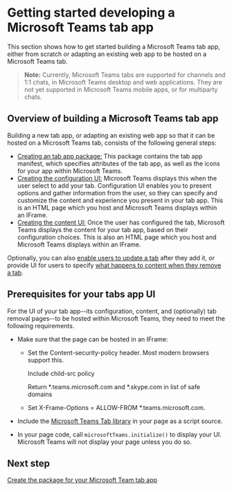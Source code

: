 ﻿# Getting started developing a Microsoft Teams tab app

This section shows how to get started building a Microsoft Teams tab app, either from scratch or adapting an existing web app to be hosted on a Microsoft Teams tab.

>**Note:** Currently, Microsoft Teams tabs are supported for channels and 1:1 chats, in Microsoft Teams desktop and web applications. They are not yet supported in Microsoft Teams mobile apps, or for multiparty chats.

## Overview of building a Microsoft Teams tab app

Building a new tab app, or adapting an existing web app so that it can be hosted on a Microsoft Teams tab, consists of the following general steps:

*  [Creating an tab app package:](createtabpackage.md) This package contains the tab app manifest, which specifies attributes of the tab app, as well as the icons for your app within Microsoft Teams.
*  [Creating the configuration UI:](createtabconfigui.md) Microsoft Teams displays this when the user select to add your tab. Configuration UI enables you to present options and gather information from the user, so they can specify and customize the content and experience you present in your tab app. This is an HTML page which you host and Microsoft Teams displays within an IFrame. 
*  [Creating the content UI:](createtabcontent.md) Once the user has configured the tab, Microsoft Teams displays the content for your tab app, based on their configuration choices. This is also an HTML page which you host and Microsoft Teams displays within an IFrame.

Optionally, you can also [enable users to update a tab](updateremovetab.md#updating-an-existing-tab-instance) after they add it, or provide UI for users to specify [what happens to content when they remove a tab](updateremovetab.md#removing-a-tab).

## Prerequisites for your tabs app UI

For the UI of your tab app--its configuration, content, and (optionally) tab removal pages--to be hosted within Microsoft Teams, they need to meet the following requirements. 

* Make sure that the page can be hosted in an IFrame:
	
	* Set the Content-security-policy header. Most modern browsers support this.
		
		Include child-src policy

		Return *.teams.microsoft.com  and *.skype.com in list of safe domains
	* Set X-Frame-Options = ALLOW-FROM *.teams.microsoft.com.

* Include the [Microsoft Teams Tab library](https://statics.teams.microsoft.com/sdk/v0.2/js/MicrosoftTeams.js) in your page as a script source.
* In your page code, call `microsoftTeams.initialize()` to display your UI. Microsoft Teams will not display your page unless you do so.


## Next step

[Create the package for your Microsoft Team tab app](createtabpackage.md)


